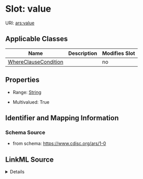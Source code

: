 # Slot: value

URI: [ars:value](https://www.cdisc.org/ars/1-0value)



<!-- no inheritance hierarchy -->




## Applicable Classes

| Name | Description | Modifies Slot |
| --- | --- | --- |
[WhereClauseCondition](WhereClauseCondition.md) |  |  no  |







## Properties

* Range: [String](String.md)

* Multivalued: True





## Identifier and Mapping Information







### Schema Source


* from schema: https://www.cdisc.org/ars/1-0




## LinkML Source

<details>
```yaml
name: value
from_schema: https://www.cdisc.org/ars/1-0
rank: 1000
multivalued: true
alias: value
domain_of:
- WhereClauseCondition
range: string

```
</details>